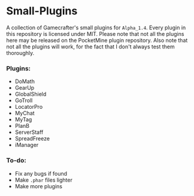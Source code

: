 # Small-Plugins
A collection of Gamecrafter's small plugins for `Alpha_1.4`. Every plugin in this repository is licensed under MIT. Please
note that not all the plugins here may be released on the PocketMine plugin repository. Also note that not all the plugins will work, for the fact that I don't always test them thoroughly.

### Plugins:
* DoMath
* GearUp
* GlobalShield
* GoTroll
* LocatorPro
* MyChat
* MyTag
* PlanB
* ServerStaff
* SpreadFreeze
* iManager

### To-do:
* Fix any bugs if found
* Make `.phar` files lighter
* Make more plugins
